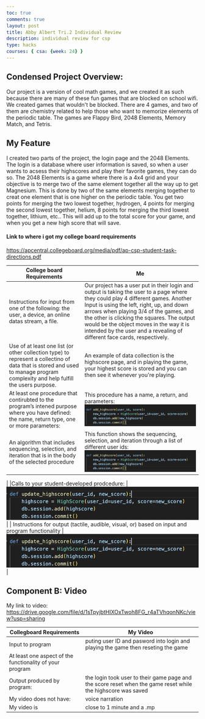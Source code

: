 ```yaml
---
toc: true
comments: true
layout: post
title: Abby Albert Tri.2 Individual Review
description: individual review for csp
type: hacks
courses: { csa: {week: 24} }
---
```


## Condensed Project Overview:
Our project is a version of cool math games, and we created it as such because there are many of these fun games that are blocked on school wifi. We created games that wouldn't be blocked. There are 4 games, and two of them are chemistry related to help those who want to memorize elements of the periodic table. The games are Flappy Bird, 2048 Elements, Memory Match, and Tetris. 

## My Feature
I created two parts of the project, the login page and the 2048 Elements. The login is a database where user information is saved, so when a user wants to acsess their highscores and play their favorite games, they can do so. The 2048 Elements is a game where there is a 4x4 grid and your objective is to merge two of the same element together all the way up to get Magnesium. This is done by two of the same elements merging together to creat one element that is one higher on the periodic table. You get two points for merging the two lowest together, hydrogen, 4 points for merging the second lowest together, helium, 8 points for merging the third lowest together, lithium, etc.. This will add up to the total score for your game, and when you get a new high score that will save. 

#### Link to where i got my college board requirements
https://apcentral.collegeboard.org/media/pdf/ap-csp-student-task-directions.pdf

| College board Requirements | Me |
| -------------------------- | -- |
| Instructions for input from one of the following: the user, a device, an online datas stream, a file. | Our project has a user put in their login and output is taking the user to a page where they could play 4 different games. Another Input is using the left, right, up, and down arrows when playing 3/4 of the games, and the other is clicking the squares. The output would be the object moves in the way it is intended by the user and a revealing of different face cards, respectively. |
| Use of at least one list (or other collection type) to represent a collectino of data that is stored and used to manage program complexity and help fulfill the users purpose. | An example of data collection is the highscore page, and in playing the game, your highest score is stored and you can then see it whenever you're playing. |
| At least one procedure that contirubted to the program’s intened purpose where you have defined: the name, return type, one or more parameters: | This procedure has a name, a return, and parameters: ![alt text](https://github.com/abby-albert/student/blob/c0c7c696c2a8a6ab92e89c786f1ecdf03466a1fb/img1individualreview.png) |
| An algorithm that includes sequencing, selection, and iteration that is in the body of the selected procedure | This function shows the sequencing, selection, and iteration through a list of different user ids: ![alt text](https://github.com/abby-albert/student/blob/c0c7c696c2a8a6ab92e89c786f1ecdf03466a1fb/img1individualreview.png)
 |
|Calls to your student-developed prodcedure: | ![alt text](https://github.com/abby-albert/student/blob/10f92e7f40c7cbf3fc9d78276d801a398520cba7/Screen%20Shot%202024-02-27%20at%2010.41.11%20PM.png) |
| Instructions for output (tactile, audible, visual, or) based on input and program functionality | ![alt text](https://github.com/abby-albert/student/blob/10f92e7f40c7cbf3fc9d78276d801a398520cba7/Screen%20Shot%202024-02-27%20at%2010.41.11%20PM.png) |	

## Component B: Video

My link to video:
https://drive.google.com/file/d/1sTpyjbtHIXOxTwoh8FG_r4aTVhqonNKc/view?usp=sharing

| Collegboard Requirements | My Video |
| ------------------------ | -------- |
| Input to program | puting user ID and pasword into login and playing the game then reseting the game | the Gallary functionality which displays the database of users |
| At least one aspect of the functionality of your program | 
| Output produced by program: | the login took user to their game page and the score reset when the game reset while the highscore was saved |
| My video does not have: | voice narration |	
| My video is | close to 1 minute and a .mp |